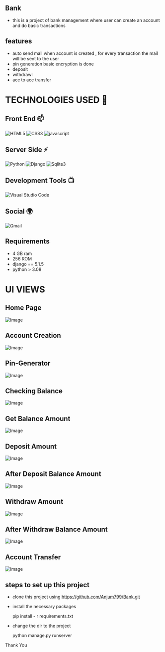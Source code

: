 
## Bank
- this is a project of bank management where user can create an account and do basic transactions

## features
- auto send mail when account is created , for every transaction the mail will be sent to the user
- pin generation basic encryption is done
- deposit
- withdrawl
- acc to acc transfer
  
# TECHNOLOGIES USED 📌
## Front End 📫
![HTML5](https://img.shields.io/badge/html5-%23E34F26.svg?style=for-the-badge&logo=html5&logoColor=white)
![CSS3](https://img.shields.io/badge/css3-%231572B6.svg?style=for-the-badge&logo=css3&logoColor=white)
![javascript](https://img.shields.io/badge/JavaScript-F7DF1E?style=for-the-badge&logo=javascript&logoColor=black)

## Server Side ⚡
![Python](https://img.shields.io/badge/python-3670A0?style=for-the-badge&logo=python&logoColor=ffdd54)
![Django](https://img.shields.io/badge/django-%23092E20.svg?style=for-the-badge&logo=django&logoColor=white)
![Sqlite3](https://img.shields.io/badge/sqlite3-%23003B57.svg?style=for-the-badge&logo=sqlite&logoColor=white)

## Development Tools 📺
![Visual Studio Code](https://img.shields.io/badge/Visual%20Studio%20Code-0078d7.svg?style=for-the-badge&logo=visual-studio-code&logoColor=white)

## Social 🌍
![Gmail](https://img.shields.io/badge/Gmail-D14836?style=for-the-badge&logo=gmail&logoColor=white)

## Requirements
- 4 GB ram
- 256 ROM
- django == 5.1.5
- python > 3.08

# UI VIEWS

## Home Page
![Image](https://github.com/user-attachments/assets/edf0d590-3e46-401b-adcf-750d050cd205)

## Account Creation 
![Image](https://github.com/user-attachments/assets/872f711e-4775-4521-a3d7-962bc0be04dd)

## Pin-Generator 
![Image](https://github.com/user-attachments/assets/8ca39ba3-4d8f-4aea-85c6-3fd9e17bdc02)

## Checking Balance
![Image](https://github.com/user-attachments/assets/bd3fd187-7fc7-41f9-8724-28bf90b56326)

## Get Balance Amount
![Image](https://github.com/user-attachments/assets/3375cf71-6a8a-49bc-a691-b2dbb2aea3f9)

## Deposit Amount
![Image](https://github.com/user-attachments/assets/fe4a8b9c-4b42-46a0-a778-6fe3dea12bc3)

## After Deposit Balance Amount
![Image](https://github.com/user-attachments/assets/073b9b56-6742-488a-a8a1-e8bc2c012129)

## Withdraw Amount
![Image](https://github.com/user-attachments/assets/aa713ca7-1e2a-4083-ae91-42e650bb6c4b)

## After Withdraw Balance Amount
![Image](https://github.com/user-attachments/assets/ae24354d-762d-4cf8-afcf-d8a25ef467e5)

## Account Transfer
![Image](https://github.com/user-attachments/assets/75713151-385b-4712-9824-8a7dc0a11018)

## steps to set up this project
- clone this project using https://github.com/Anjum799/Bank.git
- install the necessary packages

  pip install - r requirements.txt
- change the dir to the project

  python manage.py runserver

Thank You
